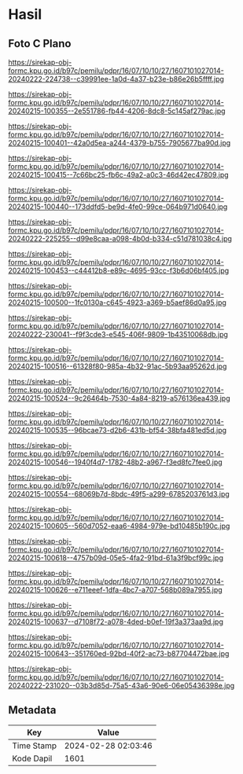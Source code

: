 # Hasil

## Foto C Plano

https://sirekap-obj-formc.kpu.go.id/b97c/pemilu/pdpr/16/07/10/10/27/1607101027014-20240222-224738--c39991ee-1a0d-4a37-b23e-b86e26b5ffff.jpg

https://sirekap-obj-formc.kpu.go.id/b97c/pemilu/pdpr/16/07/10/10/27/1607101027014-20240215-100355--2e551786-fb44-4206-8dc8-5c145af279ac.jpg

https://sirekap-obj-formc.kpu.go.id/b97c/pemilu/pdpr/16/07/10/10/27/1607101027014-20240215-100401--42a0d5ea-a244-4379-b755-7905677ba90d.jpg

https://sirekap-obj-formc.kpu.go.id/b97c/pemilu/pdpr/16/07/10/10/27/1607101027014-20240215-100415--7c66bc25-fb6c-49a2-a0c3-46d42ec47809.jpg

https://sirekap-obj-formc.kpu.go.id/b97c/pemilu/pdpr/16/07/10/10/27/1607101027014-20240215-100440--173ddfd5-be9d-4fe0-99ce-064b971d0640.jpg

https://sirekap-obj-formc.kpu.go.id/b97c/pemilu/pdpr/16/07/10/10/27/1607101027014-20240222-225255--d99e8caa-a098-4b0d-b334-c51d781038c4.jpg

https://sirekap-obj-formc.kpu.go.id/b97c/pemilu/pdpr/16/07/10/10/27/1607101027014-20240215-100453--c44412b8-e89c-4695-93cc-f3b6d06bf405.jpg

https://sirekap-obj-formc.kpu.go.id/b97c/pemilu/pdpr/16/07/10/10/27/1607101027014-20240215-100500--1fc0130a-c645-4923-a369-b5aef86d0a95.jpg

https://sirekap-obj-formc.kpu.go.id/b97c/pemilu/pdpr/16/07/10/10/27/1607101027014-20240222-230041--f9f3cde3-e545-406f-9809-1b43510068db.jpg

https://sirekap-obj-formc.kpu.go.id/b97c/pemilu/pdpr/16/07/10/10/27/1607101027014-20240215-100516--61328f80-985a-4b32-91ac-5b93aa95262d.jpg

https://sirekap-obj-formc.kpu.go.id/b97c/pemilu/pdpr/16/07/10/10/27/1607101027014-20240215-100524--9c26464b-7530-4a84-8219-a576136ea439.jpg

https://sirekap-obj-formc.kpu.go.id/b97c/pemilu/pdpr/16/07/10/10/27/1607101027014-20240215-100535--96bcae73-d2b6-431b-bf54-38bfa481ed5d.jpg

https://sirekap-obj-formc.kpu.go.id/b97c/pemilu/pdpr/16/07/10/10/27/1607101027014-20240215-100546--1940f4d7-1782-48b2-a967-f3ed8fc7fee0.jpg

https://sirekap-obj-formc.kpu.go.id/b97c/pemilu/pdpr/16/07/10/10/27/1607101027014-20240215-100554--68069b7d-8bdc-49f5-a299-6785203761d3.jpg

https://sirekap-obj-formc.kpu.go.id/b97c/pemilu/pdpr/16/07/10/10/27/1607101027014-20240215-100605--560d7052-eaa6-4984-979e-bd10485b190c.jpg

https://sirekap-obj-formc.kpu.go.id/b97c/pemilu/pdpr/16/07/10/10/27/1607101027014-20240215-100618--4757b09d-05e5-4fa2-91bd-61a3f9bcf99c.jpg

https://sirekap-obj-formc.kpu.go.id/b97c/pemilu/pdpr/16/07/10/10/27/1607101027014-20240215-100626--e711eeef-1dfa-4bc7-a707-568b089a7955.jpg

https://sirekap-obj-formc.kpu.go.id/b97c/pemilu/pdpr/16/07/10/10/27/1607101027014-20240215-100637--d7108f72-a078-4ded-b0ef-19f3a373aa9d.jpg

https://sirekap-obj-formc.kpu.go.id/b97c/pemilu/pdpr/16/07/10/10/27/1607101027014-20240215-100643--351760ed-92bd-40f2-ac73-b87704472bae.jpg

https://sirekap-obj-formc.kpu.go.id/b97c/pemilu/pdpr/16/07/10/10/27/1607101027014-20240222-231020--03b3d85d-75a5-43a6-90e6-06e05436398e.jpg


## Metadata

| Key        | Value               |
| ---------- | ------------------- |
| Time Stamp | 2024-02-28 02:03:46 |
| Kode Dapil | 1601                |



